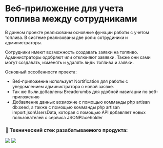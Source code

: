 # Веб-приложение для учета топлива между сотрудниками

В данном проекте реализованы основные функции работы с учетом топлива. В системе реализованы две роли: сотрудиники и
администраторы.

Сотрудники имеют возможность создавать заявки на топливо. Администраторы одобряют или отклюняют завявки. Также они сами
могут создавать, изменять и удалять виды топлива и заявки.

Основный оссобенности проекта:

- Веб-приложение использует Nortification для работы с уведомлением администратора о новой заявке.
- Так же были добавлены Breadcrumbs для удобной навигации по веб-приложению
- Добавление данных возможне с помощью комманды php artisan db:seed, а также с помощью комманды php artisan import:jsonUsersData, которая с помощью API добавляет новых пользователей с сервиса JSONPlaceholder

###  🔬 Технический стек разабатываемого продукта:

<p align="left">
<img src="https://github.com/dheereshagrwal/colored-icons/blob/master/icons/laravel/laravel.svg" />
<img src="https://github.com/dheereshagrwal/colored-icons/blob/master/icons/tailwind/tailwind.svg" />
</p>
